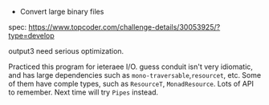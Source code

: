 * Convert large binary files

spec: https://www.topcoder.com/challenge-details/30053925/?type=develop

output3 need serious optimization.

Practiced this program for ieteraee I/O. guess conduit isn't very idiomatic, and has large dependencies such as ``mono-traversable``,``resourcet``, etc. Some of them have comple types, such as ``ResourceT``, ``MonadResource``. Lots of API to remember. Next time will try ``Pipes`` instead.
